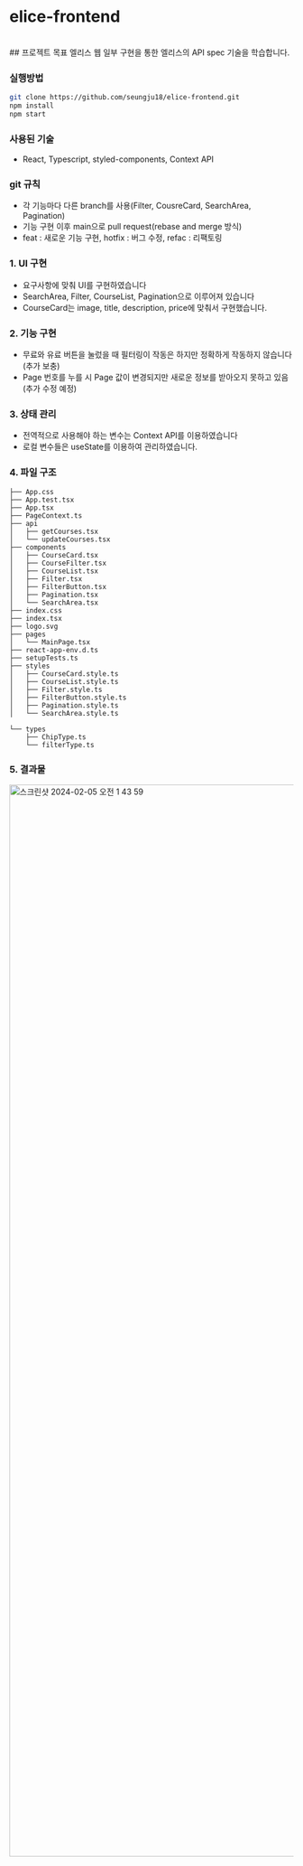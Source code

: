 # elice-frontend

</br>
## 프로젝트 목표
엘리스 웹 일부 구현을 통한 엘리스의 API spec 기술을 학습합니다.

### 실행방법 
```sh
git clone https://github.com/seungju18/elice-frontend.git
npm install
npm start
```

### 사용된 기술
- React, Typescript, styled-components, Context API

### git 규칙
- 각 기능마다 다른 branch를 사용(Filter, CousreCard, SearchArea, Pagination)
- 기능 구현 이후 main으로 pull request(rebase and merge 방식)
- feat : 새로운 기능 구현, hotfix : 버그 수정, refac : 리팩토링

### 1. UI 구현
- 요구사항에 맞춰 UI를 구현하였습니다
- SearchArea, Filter, CourseList, Pagination으로 이루어져 있습니다
- CourseCard는 image, title, description, price에 맞춰서 구현했습니다.

### 2. 기능 구현
- 무료와 유료 버튼을 눌렀을 때 필터링이 작동은 하지만 정확하게 작동하지 않습니다(추가 보충)
- Page 번호를 누를 시 Page 값이 변경되지만 새로운 정보를 받아오지 못하고 있음(추가 수정 예정)

### 3. 상태 관리
- 전역적으로 사용해야 하는 변수는 Context API를 이용하였습니다
- 로컬 변수들은 useState를 이용하여 관리하였습니다.

### 4. 파일 구조
```
├── App.css
├── App.test.tsx
├── App.tsx
├── PageContext.ts
├── api
│   ├── getCourses.tsx
│   └── updateCourses.tsx
├── components
│   ├── CourseCard.tsx
│   ├── CourseFilter.tsx
│   ├── CourseList.tsx
│   ├── Filter.tsx
│   ├── FilterButton.tsx
│   ├── Pagination.tsx
│   └── SearchArea.tsx
├── index.css
├── index.tsx
├── logo.svg
├── pages
│   └── MainPage.tsx
├── react-app-env.d.ts
├── setupTests.ts
├── styles
│   ├── CourseCard.style.ts
│   ├── CourseList.style.ts
│   ├── Filter.style.ts
│   ├── FilterButton.style.ts
│   ├── Pagination.style.ts
│   └── SearchArea.style.ts

└── types
    ├── ChipType.ts
    └── filterType.ts
```
    
### 5. 결과물
<img width="1898" alt="스크린샷 2024-02-05 오전 1 43 59" src="https://github.com/seungju18/elice-frontend/assets/43843214/653b7c86-837e-4172-a9ed-911543ba63be">
